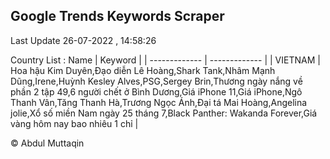 

## Google Trends Keywords Scraper 
 
Last Update 26-07-2022 , 14:58:26

Country List :
 Name  | Keyword |
| ------------- | ------------- |
| VIETNAM | Hoa hậu Kim Duyên,Đạo diễn Lê Hoàng,Shark Tank,Nhâm Mạnh Dũng,Irene,Huỳnh Kesley Alves,PSG,Sergey Brin,Thương ngày nắng về phần 2 tập 49,6 người chết ở Bình Dương,Giá iPhone 11,Giá iPhone,Ngô Thanh Vân,Tăng Thanh Hà,Trương Ngọc Ánh,Đại tá Mai Hoàng,Angelina jolie,Xổ số miền Nam ngày 25 tháng 7,Black Panther: Wakanda Forever,Giá vàng hôm nay bao nhiêu 1 chỉ |



© Abdul Muttaqin 
